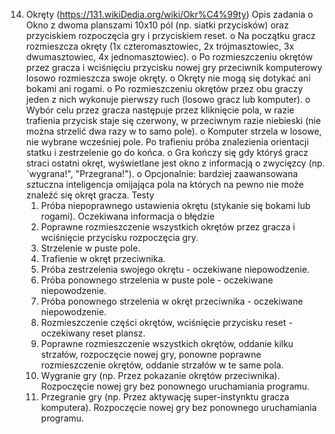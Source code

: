 14. Okręty (https://131.wikiDedia.org/wiki/Okr%C4%99ty) 
Opis zadania 
	o Okno z dwoma planszami 10x10 pól (np. siatki przycisków) oraz przyciskiem rozpoczęcia gry i przyciskiem reset. 
	o Na początku gracz rozmieszcza okręty (1x czteromasztowiec, 2x trójmasztowiec, 3x dwumasztowiec, 4x jednomasztowiec). 
	o Po rozmieszczeniu okrętów przez gracza i wciśnięciu przycisku nowej gry przeciwnik komputerowy losowo rozmieszcza swoje okręty. 
	o Okręty nie mogą się dotykać ani bokami ani rogami. 
	o Po rozmieszczeniu okrętów przez obu graczy jeden z nich wykonuje pierwszy ruch (losowo gracz lub komputer). 
	o Wybór celu przez gracza następuje przez kliknięcie pola, w razie trafienia przycisk staje się czerwony, w przeciwnym razie niebieski (nie można strzelić dwa razy w to samo pole). 
	o Komputer strzela w losowe, nie wybrane wcześniej pole. Po trafieniu próba znalezienia orientacji statku i zestrzelenie go do końca. 
	o Gra kończy się gdy któryś gracz straci ostatni okręt, wyświetlane jest okno z informacją o zwycięzcy (np. `wygrana!", "Przegrana!"). 
	o Opcjonalnie: bardziej zaawansowana sztuczna inteligencja omijająca pola na których na pewno nie może znaleźć się okręt gracza. 
Testy 
	1. Próba niepoprawnego ustawienia okrętu (stykanie się bokami lub rogami). Oczekiwana informacja o błędzie 
	2. Poprawne rozmieszczenie wszystkich okrętów przez gracza i wciśnięcie przycisku rozpoczęcia gry. 
	3. Strzelenie w puste pole. 
	4. Trafienie w okręt przeciwnika. 
	5. Próba zestrzelenia swojego okrętu - oczekiwane niepowodzenie. 
	6. Próba ponownego strzelenia w puste pole - oczekiwane niepowodzenie. 
	7. Próba ponownego strzelenia w okręt przeciwnika - oczekiwane niepowodzenie. 
	8. Rozmieszczenie części okrętów, wciśnięcie przycisku reset - oczekiwany reset plansz. 
	9. Poprawne rozmieszczenie wszystkich okrętów, oddanie kilku strzałów, rozpoczęcie nowej gry, ponowne poprawne rozmieszczenie okrętów, oddanie strzałów w te same pola. 
	10. Wygranie gry (np. Przez pokazanie okrętów przeciwnika). Rozpoczęcie nowej gry bez ponownego uruchamiania programu. 
	11. Przegranie gry (np. Przez aktywację super-instynktu gracza komputera). Rozpoczęcie nowej gry bez ponownego uruchamiania programu. 
